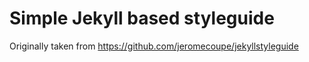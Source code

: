 # Simple Jekyll based styleguide 
Originally taken from https://github.com/jeromecoupe/jekyllstyleguide